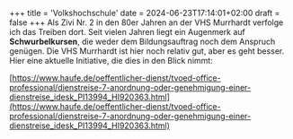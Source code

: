 +++
title = 'Volkshochschule'
date = 2024-06-23T17:14:01+02:00
draft = false
+++
Als Zivi Nr. 2 in den 80er Jahren an der VHS Murrhardt verfolge ich das Treiben dort. Seit vielen Jahren liegt ein Augenmerk auf **Schwurbelkursen**, die weder dem Bildungsauftrag noch dem Anspruch genügen.  Die VHS Murrhardt ist hier noch relativ gut, aber es geht besser. Hier eine aktuelle Initiative, die dies in den Blick nimmt: 

[https://www.haufe.de/oeffentlicher-dienst/tvoed-office-professional/dienstreise-7-anordnung-oder-genehmigung-einer-dienstreise_idesk_PI13994_HI920363.html](https://www.haufe.de/oeffentlicher-dienst/tvoed-office-professional/dienstreise-7-anordnung-oder-genehmigung-einer-dienstreise_idesk_PI13994_HI920363.html)